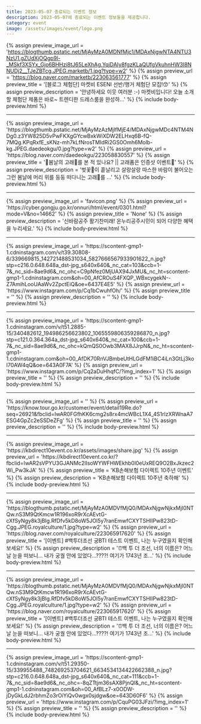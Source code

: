 ```yaml
---
title: 2023-05-07 종료되는 이벤트 정보
description: 2023-05-07에 종료되는 이벤트 정보들을 제공합니다.
category: event
image: /assets/images/event/logo.png
---
```

{% assign preview_image_url = 'https://blogthumb.pstatic.net/MjAyMzA0MDNfMjc1/MDAxNjgwNTA4NTU3NzU1.gZUdXjOQgp9l-_MSkf3XSYx_Gjo6BHHzi8tJ65LeXhAg.YqjDAIy8fgzKLaQUfgVkuhnHW3I8NNUDj2__TJeZBTcg.JPEG.marketb/1.jpg?type=w2' %}
{% assign preview_url = 'https://blog.naver.com/marketb/223063561777' %}
{% assign preview_title = '[블로그 체험단] 마켓비 ESENI 선반/행거 체험단 모집!😙' %}
{% assign preview_description = '안녕하세요 이웃 여러분 :-) 마켓비입니다! 오늘 소개할 체험단 제품은 바로~ 트렌디한 드레스룸을 완성하...' %}
{% include body-preview.html %}
<hr>{% assign preview_image_url = 'https://blogthumb.pstatic.net/MjAyMzAzMjlfMjE4/MDAxNjgwMDc4NTM4NDg0.z3YW825D5vPwFKXgGYcwBxkWiXDW2ELHxq6B-fQ-7MQg.KPqRxfE_sKNz-mh7kLfNrosTMIdRi2GS0Omh6Molb-kg.JPEG.daedeokgu/0.jpg?type=w2' %}
{% assign preview_url = 'https://blog.naver.com/daedeokgu/223058830557' %}
{% assign preview_title = '🌸봄날의 고래🐳를 본 적 있나요?  || 고래품은 인증샷 이벤트📸' %}
{% assign preview_description = '벚꽃🌸이 흩날리고 살랑살랑 따스한 바람이 불어오는 그런 봄날에 머리 위를 둥둥 떠다니는 고래🐳를 ...' %}
{% include body-preview.html %}
<hr>{% assign preview_image_url = 'favicon.png' %}
{% assign preview_url = 'https://cyber.gongju.go.kr/onnuri/html/event/0301.html?mode=V&no=14662' %}
{% assign preview_title = 'None' %}
{% assign preview_description = '신바람공주 활기찬미래! 온누리공주시민이 되어 다양한 혜택을 누리세요.' %}
{% include body-preview.html %}
<hr>{% assign preview_image_url = 'https://scontent-gmp1-1.cdninstagram.com/v/t39.30808-6/339669815_142721488531034_5827666567933901622_n.jpg?stp=c216.0.648.648a_dst-jpg_s640x640&amp;_nc_cat=103&amp;ccb=1-7&amp;_nc_sid=8ae9d6&amp;_nc_ohc=C9pNfez0MjUAX94JxMU&amp;_nc_ht=scontent-gmp1-1.cdninstagram.com&amp;oh=00_AfCROuS4FXQP_WBxcygekN--Z7AmihLooUAaWv2ZpctEiQ&amp;oe=6437E4E5' %}
{% assign preview_url = 'https://www.instagram.com/p/Cq1bCwuhfOh/' %}
{% assign preview_title = '' %}
{% assign preview_description = '' %}
{% include body-preview.html %}
<hr>{% assign preview_image_url = 'https://scontent-gmp1-1.cdninstagram.com/v/t51.2885-15/340482612_194986256623802_1065559806359286870_n.jpg?stp=c121.0.364.364a_dst-jpg_s640x640&amp;_nc_cat=100&amp;ccb=1-7&amp;_nc_sid=8ae9d6&amp;_nc_ohc=kQmQS0Owb3MAX8JJrpN&amp;_nc_ht=scontent-gmp1-1.cdninstagram.com&amp;oh=00_AfDK70RnVJBmbeUtHLGdFM1iBC4iLn3GtLj3koI70AW4qQ&amp;oe=643A0F7A' %}
{% assign preview_url = 'https://www.instagram.com/p/Cq2aDuHhqfC/?img_index=1' %}
{% assign preview_title = '' %}
{% assign preview_description = '' %}
{% include body-preview.html %}
<hr>{% assign preview_image_url = '' %}
{% assign preview_url = 'https://know.tour.go.kr/customer/event/detail19Re.do?seq=26921&fbclid=IwAR0FGfhKK6cmg2s8rx4mcWBcL1X4_4S1rlzXRWnaA7ESG4GpZc2eSSDeZFg' %}
{% assign preview_title = '' %}
{% assign preview_description = '' %}
{% include body-preview.html %}
<hr>{% assign preview_image_url = 'https://kbdirect10event.co.kr/assets/images/share.jpg' %}
{% assign preview_url = 'https://kbdirect10event.co.kr/?fbclid=IwAR2sVPYU3GJANMc2lIsoWYWFHWEkhb0l0eUxREQ9O2BxJkzec2Wi_Pw3kJA' %}
{% assign preview_title = 'KB손해보험 다이렉트 10주년 이벤트' %}
{% assign preview_description = 'KB손해보험 다이렉트 10주년 축하해' %}
{% include body-preview.html %}
<hr>{% assign preview_image_url = 'https://blogthumb.pstatic.net/MjAyMzA0MDVfMjQ0/MDAxNjgwNjkxMjI0NTQw.nS3M9QtKmcw1R196xoR9rXcAEvtG-cXfSyNgy8k3jBIg.RfDfv5kD8oW5JOl5y7ranEmwfCXYTSHIIPw823tD-Cgg.JPEG.royalculture/1.jpg?type=w2' %}
{% assign preview_url = 'https://blog.naver.com/royalculture/223065917620' %}
{% assign preview_title = '[이벤트] #백투더조선 궁BTI 테스트 이벤트, 나는 누구였을지 확인해보세요!' %}
{% assign preview_description = '⏰백 투 더 조선, 너의 이름은? 어느 날 눈을 떠보니... 내가 궁궐 안에 있었다...????! 여기가 1743년 조...' %}
{% include body-preview.html %}
<hr>{% assign preview_image_url = 'https://blogthumb.pstatic.net/MjAyMzA0MDVfMjQ0/MDAxNjgwNjkxMjI0NTQw.nS3M9QtKmcw1R196xoR9rXcAEvtG-cXfSyNgy8k3jBIg.RfDfv5kD8oW5JOl5y7ranEmwfCXYTSHIIPw823tD-Cgg.JPEG.royalculture/1.jpg?type=w2' %}
{% assign preview_url = 'https://blog.naver.com/royalculture/223065917620' %}
{% assign preview_title = '[이벤트] #백투더조선 궁BTI 테스트 이벤트, 나는 누구였을지 확인해보세요!' %}
{% assign preview_description = '⏰백 투 더 조선, 너의 이름은? 어느 날 눈을 떠보니... 내가 궁궐 안에 있었다...????! 여기가 1743년 조...' %}
{% include body-preview.html %}
<hr>{% assign preview_image_url = 'https://scontent-gmp1-1.cdninstagram.com/v/t51.29350-15/339955488_748269253704621_6634534134422662388_n.jpg?stp=c216.0.648.648a_dst-jpg_s640x640&amp;_nc_cat=111&amp;ccb=1-7&amp;_nc_sid=8ae9d6&amp;_nc_ohc=-8qZTtjm36sAX8PjnQl&amp;_nc_ht=scontent-gmp1-1.cdninstagram.com&amp;oh=00_AfBLz7-x0ODW-jDyGkLdJ2rbhmZo3rOiYiQv0wgx0sjdgw&amp;oe=643D60F6' %}
{% assign preview_url = 'https://www.instagram.com/p/CquPG03JFzi/?img_index=1' %}
{% assign preview_title = '' %}
{% assign preview_description = '' %}
{% include body-preview.html %}